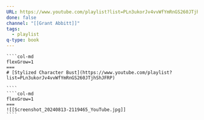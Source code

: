 ```yaml
---
URL: https://www.youtube.com/playlist?list=PLn3ukorJv4vvWfYmRnGS260JTjhShJFRP
done: false
channel: "[[Grant Abbitt]]"
tags:
  - playlist
q-type: book
---
```


`````col
````col-md
flexGrow=1
===
# [Stylized Character Bust](https://www.youtube.com/playlist?list=PLn3ukorJv4vvWfYmRnGS260JTjhShJFRP)

````
````col-md
flexGrow=1
===
![[Screenshot_20240813-2119465_YouTube.jpg]]
````
`````

